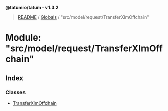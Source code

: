 **@tatumio/tatum - v1.3.2**

> [README](../README.md) / [Globals](../globals.md) / "src/model/request/TransferXlmOffchain"

# Module: "src/model/request/TransferXlmOffchain"

## Index

### Classes

* [TransferXlmOffchain](../classes/_src_model_request_transferxlmoffchain_.transferxlmoffchain.md)

